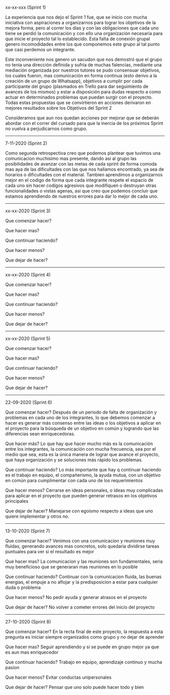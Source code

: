 
xx-xx-xxx (Sprint 1)

La experiencia que nos dejo el Sprint 1 fue, que se inicio con mucha iniciativa con aspiraciones a organizarnos para lograr los objetivos de la mejora forma, pero al correr los días y con las obligaciones que cada uno tiene se perdió la comunicación y con ello una organización necesaria para que inicie el proyecto tal lo establecido. Esta falta de conexión grupal genero incomodidades entre los que componemos este grupo al tal punto que casi perdemos un integrante.

Este inconveniente nos genero un sacudon que nos demostró que el grupo no tenia una dirección definida y sufría de muchas falencias, mediante una mediación organizada por nuestros tutores se pudo consensuar objetivos, los cuales fueron, mas comunicación en forma continua (esto derivo a la creación de un grupo de Whatsapp), objetivos a cumplir por cada participante del grupo (plasmados en Trello para dar seguimiento de avances de los mismos) y estar a disposición para dudas respecto a como actuar en determinados problemas que puedan surgir con el proyecto.
Todas estas propuestas que se convirtieron en acciones derivaron en mejores resultados sobre los Objetivos del Sprint 2

Consideramos que aun nos quedan acciones por mejorar que se deberán abordar con el correr del cursado para que la inercia de los próximos Sprint no vuelva a perjudicarnos como grupo.

-------------------------------------------------------------------------
7-11-2020 (Sprint 2)

Como segunda retrospectiva creo que podemos plantear que tuvimos una comunicacion muchisimo mas presente, dando asi al grupo las posibilidades de avanzar con las metas de cada sprint de forma comoda mas aya de las dificultades con las que nos hallamos encontrado, ya sea de horarios o dificultades con el material. Tambien aprendimos a organizarnos mejor en el codigo de forma que cada integrante respete el espacio de cada uno sin hacer codigos agresivos que modifiquen o destruyan otras funcionalidades o vistas agenas, asi que creo que podemos concluir que estamos aprendiendo de nuestros errores para dar lo mejor de cada uno. 

-------------------------------------------------------------------------
xx-xx-2020 (Sprint 3)

Que comenzar hacer?

Que hacer mas?

Que continuar haciendo?

Que hacer menos?

Que dejar de hacer?


-------------------------------------------------------------------------
xx-xx-2020 (Sprint 4)

Que comenzar hacer?

Que hacer mas?

Que continuar haciendo?

Que hacer menos?

Que dejar de hacer?


-------------------------------------------------------------------------
xx-xx-2020 (Sprint 5)

Que comenzar hacer?

Que hacer mas?

Que continuar haciendo?

Que hacer menos?

Que dejar de hacer?


-------------------------------------------------------------------------
22-09-2020 (Sprint 6)

Que comenzar hacer?
Después de un periodo de falta de organización y problemas en cada uno de los integrantes, lo que debemos comenzar a hacer es generar más consenso entre las ideas o los objetivos a aplicar en el proyecto para la búsqueda de un objetivo en común y logrando que las diferencias sean enriquecedoras.

Que hacer más?
Lo que hay que hacer mucho más es la comunicación entre los integrantes, la comunicación con mucha frecuencia, sea por el medio que sea, esta es la única manera de lograr que avance el proyecto, que haya organización y se soluciones más rápido los problemas.

Que continuar haciendo?
Lo más importante que hay q continuar haciendo es el trabajo en equipo, el compañerismo, la ayuda mutua, con un objetivo en común para cumplimentar con cada uno de los requerimientos

Que hacer menos?
Cerrarse en ideas personales, o ideas muy complicadas para aplicar en el proyecto que pueden generar retrasos en los objetivos principales

Que dejar de hacer?
Manejarse con egoísmo respecto a ideas que uno quiere implementar y otros no.


------------------------------------------------------------------------------------
13-10-2020 (Sprint 7)

Que comenzar hacer?
Venimos con una comunicacion y reuniones muy fluidas, generando avances mas concretos, solo quedaria dividirse tareas puntuales para ver si el resultado es mejor

Que hacer mas?
La comunicacion y las reuniones son fundamentales, seria muy beneficioso que se generaran mas reuniones en lo posible

Que continuar haciendo?
Continuar con la comunicacion fluida, las buenas energias, el empuje a no aflojar y la predisposicion a estar para cualquier duda o problema

Que hacer menos?
No pedir ayuda y generar atrasos en el proyecto

Que dejar de hacer?
No volver a cometer errores del inicio del proyecto

-------------------------------------------------------------------------
27-10-2020 (Sprint 8)

Que comenzar hacer?
En la recta final de este proyecto, la respuesta a esta pregunta es iniciar siempre organizados como grupo y no dejar de aprender

Que hacer mas?
Seguir aprendiendo y si se puede en grupo mejor ya que es aun mas enriquecedor

Que continuar haciendo?
Trabajo en equipo, aprendizaje continuo y mucha pasion

Que hacer menos?
Evitar conductas unipersonales

Que dejar de hacer?
Pensar que uno solo puede hacer todo y bien